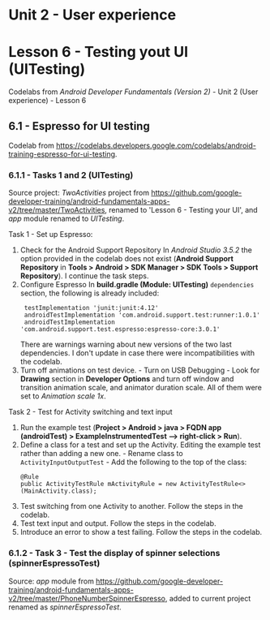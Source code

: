 # Unit 2 - User experience

# Lesson 6 - Testing yout UI (UITesting)

Codelabs from *Android Developer Fundamentals (Version 2)* - Unit 2 (User experience) - Lesson 6

## 6.1 - Espresso for UI testing

Codelab from https://codelabs.developers.google.com/codelabs/android-training-espresso-for-ui-testing.

### 6.1.1 - Tasks 1 and 2 (UITesting)

Source project: *TwoActivities* project from https://github.com/google-developer-training/android-fundamentals-apps-v2/tree/master/TwoActivities, renamed to 'Lesson 6 - Testing your UI', and *app* module renamed to *UITesting*.

Task 1 - Set up Espresso:
  1. Check for the Android Support Repository
    In *Android Studio 3.5.2* the option provided in the codelab does not exist (**Android Support Repository** in **Tools > Android > SDK Manager > SDK Tools > Support Repository**).
    I continue the task steps.
  2. Configure Espresso
    In **build.gradle (Module: UITesting)** `dependencies` section, the following is already included:
      ```
       testImplementation 'junit:junit:4.12'
       androidTestImplementation 'com.android.support.test:runner:1.0.1'
       androidTestImplementation 'com.android.support.test.espresso:espresso-core:3.0.1'
       ```
     There are warnings warning about new versions of the two last dependencies. I don't update in case there were incompatibilities with the codelab.
   3. Turn off animations on test device.
     - Turn on USB Debugging
     - Look for **Drawing** section in **Developer Options** and turn off window and transition animation scale, and animator duration scale.
       All of them were set to *Animation scale 1x*.
       
Task 2 - Test for Activity switching and text input
  1. Run the example test (**Project > Android > java > FQDN app (androidTest) > ExampleInstrumentedTest --> right-click > Run**).
  2. Define a class for a test and set up the Activity. Editing the example test rather than adding a new one.
    - Rename class to `ActivityInputOutputTest`
    - Add the following to the top of the class:
      ```
      @Rule
      public ActivityTestRule mActivityRule = new ActivityTestRule<>(MainActivity.class);
      ```
   3. Test switching from one Activity to another. Follow the steps in the codelab.
   4. Test text input and output. Follow the steps in the codelab.
   5. Introduce an error to show a test failing. Follow the steps in the codelab.
   
### 6.1.2 - Task 3 - Test the display of spinner selections (spinnerEspressoTest)

Source: *app* module from https://github.com/google-developer-training/android-fundamentals-apps-v2/tree/master/PhoneNumberSpinnerEspresso, added to current project renamed as *spinnerEspressoTest*.
   
             
